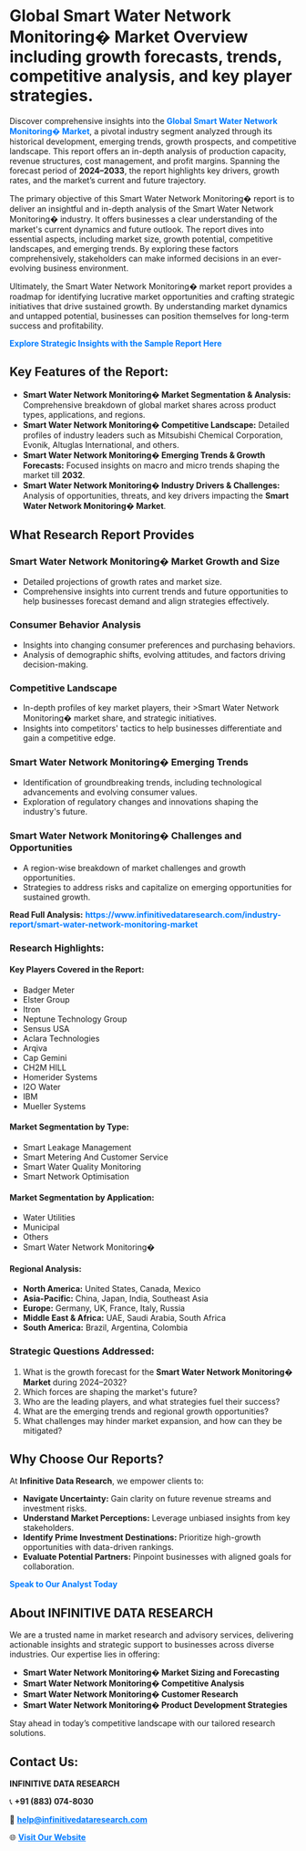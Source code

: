 <h1>Global Smart Water Network Monitoring� Market Overview including growth forecasts, trends, competitive analysis, and key player strategies.</h1>
<p>
Discover comprehensive insights into the 
<a href="https://www.infinitivedataresearch.com/industry-report/smart-water-network-monitoring-market" rel="dofollow" style="color: #007BFF; text-decoration: none;"><strong>Global Smart Water Network Monitoring� Market</strong></a>, a pivotal industry segment analyzed through its historical development, emerging trends, growth prospects, and competitive landscape. This report offers an in-depth analysis of production capacity, revenue structures, cost management, and profit margins. Spanning the forecast period of <strong>2024–2033</strong>, the report highlights key drivers, growth rates, and the market’s current and future trajectory.
</p>
<p>
The primary objective of this Smart Water Network Monitoring� report is to deliver an insightful and in-depth analysis of the Smart Water Network Monitoring� industry. It offers businesses a clear understanding of the market's current dynamics and future outlook. The report dives into essential aspects, including market size, growth potential, competitive landscapes, and emerging trends. By exploring these factors comprehensively, stakeholders can make informed decisions in an ever-evolving business environment.
</p>
<p>
Ultimately, the Smart Water Network Monitoring� market report provides a roadmap for identifying lucrative market opportunities and crafting strategic initiatives that drive sustained growth. By understanding market dynamics and untapped potential, businesses can position themselves for long-term success and profitability.
</p>
<p>
<a href="https://www.infinitivedataresearch.com/request-sample/reportId=111809" style="color: #007BFF; text-decoration: none;"><strong>Explore Strategic Insights with the Sample Report Here</strong></a>
</p>

<h2>Key Features of the Report:</h2>
<ul>
<li><strong>Smart Water Network Monitoring� Market Segmentation & Analysis:</strong> Comprehensive breakdown of global market shares across product types, applications, and regions.</li>
<li><strong>Smart Water Network Monitoring� Competitive Landscape:</strong> Detailed profiles of industry leaders such as Mitsubishi Chemical Corporation, Evonik, Altuglas International, and others.</li>
<li><strong>Smart Water Network Monitoring� Emerging Trends & Growth Forecasts:</strong> Focused insights on macro and micro trends shaping the market till <strong>2032</strong>.</li>
<li><strong>Smart Water Network Monitoring� Industry Drivers & Challenges:</strong> Analysis of opportunities, threats, and key drivers impacting the <strong>Smart Water Network Monitoring� Market</strong>.</li>
</ul>

<h2>What Research Report Provides</h2>
<h3>Smart Water Network Monitoring� Market Growth and Size</h3>
<ul>
<li>Detailed projections of growth rates and market size.</li>
<li>Comprehensive insights into current trends and future opportunities to help businesses forecast demand and align strategies effectively.</li>
</ul>

<h3>Consumer Behavior Analysis</h3>
<ul>
<li>Insights into changing consumer preferences and purchasing behaviors.</li>
<li>Analysis of demographic shifts, evolving attitudes, and factors driving decision-making.</li>
</ul>

<h3>Competitive Landscape</h3>
<ul>
<li>In-depth profiles of key market players, their >Smart Water Network Monitoring� market share, and strategic initiatives.</li>
<li>Insights into competitors' tactics to help businesses differentiate and gain a competitive edge.</li>
</ul>

<h3>Smart Water Network Monitoring� Emerging Trends</h3>
<ul>
<li>Identification of groundbreaking trends, including technological advancements and evolving consumer values.</li>
<li>Exploration of regulatory changes and innovations shaping the industry's future.</li>
</ul>

<h3>Smart Water Network Monitoring� Challenges and Opportunities</h3>
<ul>
<li>A region-wise breakdown of market challenges and growth opportunities.</li>
<li>Strategies to address risks and capitalize on emerging opportunities for sustained growth.</li>
</ul>
<p><strong>Read Full Analysis:</strong> <a href="https://www.infinitivedataresearch.com/industry-report/smart-water-network-monitoring-market" rel="dofollow" style="color: #007BFF; text-decoration: none;"><strong>https://www.infinitivedataresearch.com/industry-report/smart-water-network-monitoring-market</strong></a></p>
<h3>Research Highlights:</h3>
<h4>Key Players Covered in the Report:</h4>
<ul><li>Badger Meter</li><li>Elster Group</li><li>Itron</li><li>Neptune Technology Group</li><li>Sensus USA</li><li>Aclara Technologies</li><li>Arqiva</li><li>Cap Gemini</li><li>CH2M HILL</li><li>Homerider Systems</li><li>I2O Water</li><li>IBM</li><li>Mueller Systems</li></ul>
<h4>Market Segmentation by Type:</h4>
<ul><li>Smart Leakage Management</li><li>Smart Metering And Customer Service</li><li>Smart Water Quality Monitoring</li><li>Smart Network Optimisation</li></ul>
<h4>Market Segmentation by Application:</h4>
<ul><li>Water Utilities</li><li>Municipal</li><li>Others</li><li>Smart Water Network Monitoring�</li></ul>

<h4>Regional Analysis:</h4>
<ul>
<li><strong>North America:</strong> United States, Canada, Mexico</li>
<li><strong>Asia-Pacific:</strong> China, Japan, India, Southeast Asia</li>
<li><strong>Europe:</strong> Germany, UK, France, Italy, Russia</li>
<li><strong>Middle East & Africa:</strong> UAE, Saudi Arabia, South Africa</li>
<li><strong>South America:</strong> Brazil, Argentina, Colombia</li>
</ul>

<h3>Strategic Questions Addressed:</h3>
<ol>
<li>What is the growth forecast for the <strong>Smart Water Network Monitoring� Market</strong> during 2024–2032?</li>
<li>Which forces are shaping the market's future?</li>
<li>Who are the leading players, and what strategies fuel their success?</li>
<li>What are the emerging trends and regional growth opportunities?</li>
<li>What challenges may hinder market expansion, and how can they be mitigated?</li>
</ol>

<h2>Why Choose Our Reports?</h2>
<p>At <strong>Infinitive Data Research</strong>, we empower clients to:</p>
<ul>
<li><strong>Navigate Uncertainty:</strong> Gain clarity on future revenue streams and investment risks.</li>
<li><strong>Understand Market Perceptions:</strong> Leverage unbiased insights from key stakeholders.</li>
<li><strong>Identify Prime Investment Destinations:</strong> Prioritize high-growth opportunities with data-driven rankings.</li>
<li><strong>Evaluate Potential Partners:</strong> Pinpoint businesses with aligned goals for collaboration.</li>
</ul>
<p><a href="https://www.infinitivedataresearch.com/industry-report/smart-water-network-monitoring-market" rel="dofollow" style="color: #007BFF; text-decoration: none;"><strong>Speak to Our Analyst Today</strong></a></p>

<h2>About INFINITIVE DATA RESEARCH</h2>
<p>We are a trusted name in market research and advisory services, delivering actionable insights and strategic support to businesses across diverse industries. Our expertise lies in offering:</p>
<ul>
<li><strong>Smart Water Network Monitoring� Market Sizing and Forecasting</strong></li>
<li><strong>Smart Water Network Monitoring� Competitive Analysis</strong></li>
<li><strong>Smart Water Network Monitoring� Customer Research</strong></li>
<li><strong>Smart Water Network Monitoring� Product Development Strategies</strong></li>
</ul>
<p>Stay ahead in today’s competitive landscape with our tailored research solutions.</p>

<h2>Contact Us:</h2>
<p><strong>INFINITIVE DATA RESEARCH</strong></p>
<p>📞 <strong>+91 (883) 074-8030</strong></p>
<p>📧 <strong><a href="mailto:help@infinitivedataresearch.com" style="color: #007BFF;">help@infinitivedataresearch.com</a></strong></p>
<p>🌐 <strong><a href="https://www.infinitivedataresearch.com" rel="dofollow" style="color: #007BFF;">Visit Our Website</a></strong></p>